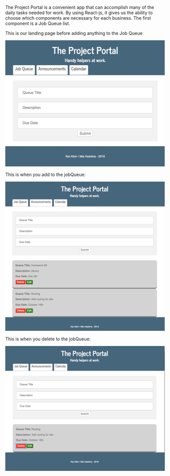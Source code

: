 The Project Portal is a convenient app that can accomplish many of the daily tasks needed for work. By using React-js, it gives us the ability to choose which components are necessary for each business. The first component is a Job Queue list. 

This is our landing page before adding anything to the Job Queue

![Alt text](./pictures/landing.png?raw=true "Landing Page")

This is when you add to the jobQueue:

![Alt text](./pictures/add.png?raw=true "Landing Page")

This is when you delete to the jobQueue:

![Alt text](./pictures/delete.png?raw=true "Landing Page")
